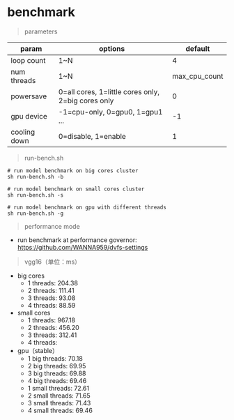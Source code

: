 # benchmark

> parameters

| param        | options                                            | default       |
| ------------ | -------------------------------------------------- | ------------- |
| loop count   | 1~N                                                | 4             |
| num threads  | 1~N                                                | max_cpu_count |
| powersave    | 0=all cores, 1=little cores only, 2=big cores only | 0             |
| gpu device   | -1=cpu-only, 0=gpu0, 1=gpu1 ...                    | -1            |
| cooling down | 0=disable, 1=enable                                | 1             |

> run-bench.sh

```shell
# run model benchmark on big cores cluster
sh run-bench.sh -b

# run model benchmark on small cores cluster
sh run-bench.sh -s

# run model benchmark on gpu with different threads
sh run-bench.sh -g
```

> performance mode

- run benchmark at performance governor: https://github.com/WANNA959/dvfs-settings

> vgg16（单位：ms）

- big cores
  - 1 threads: 204.38
  - 2 threads: 111.41
  - 3 threads: 93.08
  - 4 threads: 88.59
- small cores
  - 1 threads: 967.18
  - 2 threads: 456.20
  - 3 threads: 312.41
  - 4 threads: 
- gpu（stable）
  - 1 big threads: 70.18
  - 2 big threads: 69.95
  - 3 big threads: 69.88
  - 4 big threads: 69.46
  - 1 small threads: 72.61
  - 2 small threads: 71.65
  - 3 small threads: 71.43
  - 4 small threads: 69.46

